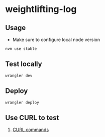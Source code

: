 # weightlifting-log

## Usage
* Make sure to configure local node version
```
nvm use stable
```

## Test locally
```
wrangler dev
```

## Deploy
```
wrangler deploy
```

## Use CURL to test
1. [CURL commands](testing.md)